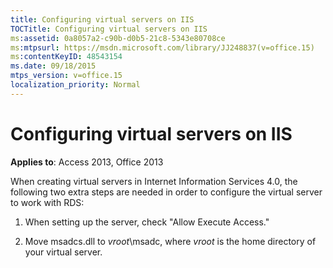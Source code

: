 ```yaml
---
title: Configuring virtual servers on IIS
TOCTitle: Configuring virtual servers on IIS
ms:assetid: 0a8057a2-c90b-d0b5-21c8-5343e80708ce
ms:mtpsurl: https://msdn.microsoft.com/library/JJ248837(v=office.15)
ms:contentKeyID: 48543154
ms.date: 09/18/2015
mtps_version: v=office.15
localization_priority: Normal
---
```


# Configuring virtual servers on IIS

**Applies to**: Access 2013, Office 2013

When creating virtual servers in Internet Information Services 4.0, the following two extra steps are needed in order to configure the virtual server to work with RDS:

1.  When setting up the server, check "Allow Execute Access."

2.  Move msadcs.dll to *vroot*\\msadc, where *vroot* is the home directory of your virtual server.

